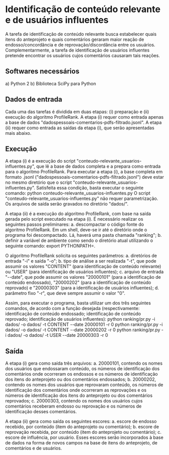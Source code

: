 Identificação de conteúdo relevante e de usuários influentes
============================================================

A tarefa de identificação de conteúdo relevante busca estabelecer quais itens do anteprojeto e quais comentários geraram maior reação de endosso/concordância e de reprovação/discordância entre os usuários. Complementarmente, a tarefa de identificação de usuários influentes pretende encontrar os usuários cujos comentários causaram tais reações.

Softwares necessários
---------------------

a) Python 2
b) Biblioteca SciPy para Python


Dados de entrada
----------------

Cada uma das tarefas é dividida em duas etapas: (i) preparação e (ii) execução do algoritmo ProfileRank.
A etapa (i) requer como entrada apenas a base de dados "dadospessoais-comentarios-pdfs-filtrado.jsonl".
A etapa (ii) requer como entrada as saídas da etapa (i), que serão apresentadas mais abaixo.

Execução
--------

A etapa (i) é a execução do script "conteudo-relevante_usuarios-influentes.py", que lê a base de dados completa e a prepara como entrada para o algoritmo ProfileRank. 
Para executar a etapa (i), a base completa em formato .jsonl ("dadospessoais-comentarios-pdfs-filtrado.jsonl") deve estar no mesmo diretório que o script "conteudo-relevante_usuarios-influentes.py". Satisfeita essa condição, basta executar o seguinte comando:
python conteudo-relevante_usuarios-influentes.py
O script "conteudo-relevante_usuarios-influentes.py" não requer parametrização. Os arquivos de saída serão gravados no diretório "dados/".

A etapa (ii) é a execução do algoritmo ProfileRank, com base na saída gerada pelo script executado na etapa (i).
É necessário realizar os seguintes passos preliminares:
a. descompactar o código fonte do algoritmo ProfileRank. Em um shell, deve-se ir até o diretório onde o programa foi descompactado. Lá, haverá uma pasta chamada "ranking";
b. definir a variável de ambiente como sendo o diretório atual utilizando o seguinte comando:
export PYTHONPATH=.

O algoritmo ProfileRank solicita os seguintes parâmetros:
a. diretórios de entrada "-i" e saída "-o";
b. tipo de análise a ser realizada "-t", que pode assumir os valores "CONTENT" (para identificação de conteúdo relevante) ou "USER" (para identificação de usuários influentes);
c. arquivo de entrada "--date", que pode assumir os valores "20000101" (para a identificação de conteúdo endossado), "20000202" (para a identificação de conteúdo reprovado) e "20000303" (para a identificação de usuários influentes);
d. parâmetro fixo "-r", que deve sempre assumir o valor "0".

Assim, para executar o programa, basta utilizar um dos três seguintes comandos, de acordo com a função desejada (respectivamente: identificação de conteúdo endossado; identificação de conteúdo reprovado; identificação de usuários influentes):
python ranking/pr.py  -i dados/ -o dados/ -t CONTENT --date 20000101 -r 0
python ranking/pr.py  -i dados/ -o dados/ -t CONTENT --date 20000202 -r 0
python ranking/pr.py  -i dados/ -o dados/ -t USER --date 20000303 -r 0

Saída
-----

A etapa (i) gera como saída três arquivos:
a. 20000101, contendo os nomes dos usuários que endossaram conteúdo, os números de identificação dos comentários onde ocorreram os endossos e os números de identificação dos itens do anteprojeto ou dos comentários endossados;
b. 20000202, contendo os nomes dos usuários que reprovaram conteúdo, os números de identificação dos comentários onde ocorreram as reprovações e os números de identificação dos itens do anteprojeto ou dos comentários reprovados;
c. 20000303, contendo os nomes dos usuários cujos comentários receberam endosso ou reprovação e os números de identificação desses comentários.

A etapa (ii) gera como saída os seguintes escores:
a. escore de endosso recebido, por conteúdo (item do anteprojeto ou comentário);
b. escore de reprovação recebida, por conteúdo (item do anteprojeto ou comentário);
c. escore de influência, por usuário.
Esses escores serão incorporados à base de dados na forma de novos campos na base de itens do anteprojeto, de comentários e de usuários.
